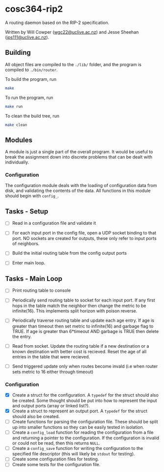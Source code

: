 # cosc364-rip2

A routing daemon based on the RIP-2 specification.

Written by Will Cowper (<wgc22@uclive.ac.nz>) and Jesse Sheehan (<jps111@uclive.ac.nz>).

## Building

All object files are compiled to the `./lib/` folder, and the program is compiled to `./bin/router`.

To build the program, run

```bash
make
```

To run the program, run

```bash
make run
```

To clean the build tree, run

```bash
make clean
```

## Modules

A module is just a single part of the overall program. It would be useful to break the assignment down into discrete problems that can be dealt with individually.

### Configuration

The configuration module deals with the loading of configuration data from disk, and validating the contents of the data. All functions in this module should begin with `config_`.

## Tasks - Setup

- [ ] Read in a configuration file and validate it
- [ ] For each input port in the config file, open a UDP socket binding to that port. NO sockets are created for outputs, these only refer to input ports of neighbors.

- [ ] Build the initial routing table from the config output ports

- [ ] Enter main loop.

## Tasks - Main Loop

- [ ] Print routing table to console

- [ ] Periodically send routing table to socket for each input port. If any first hops in the table match the neighbor then change the metric to be infinite(16). This implements split horizon with poison reverse.

- [ ] Periodically traverse routing table and update each age entry. If age is greater than timeout then set metric to infinite(16) and garbage flag to TRUE. If age is greater than 6*timeout AND garbage is TRUE then delete the entry.

- [ ] Read from socket. Update the routing table if a new destination or a known destination with better cost is recieved. Reset the age of all entries in the table that were recieved.

- [ ] Send triggered update only when routes become invald (i.e when router sets metric to 16 either through timeout)

### Configuration

- [x] Create a struct for the configuration. A `typedef` for the struct should also be created. Some thought should be put into how to represent the input and output ports (array or linked list?).
- [x] Create a struct to represent an output port. A `typedef` for the struct should also be created.
- [ ] Create functions for parsing the configuration file. These should be split up into smaller functions so they can be easily tested in isolation.
- [ ] Create a `config_load` function for reading the configuration from a file and returning a pointer to the configuration. If the configuration is invalid or could not be read, then this returns `NULL`.
- [ ] Create a `config_save` function for writing the configuration to the specified file descriptor (this will likely be `stdout` for testing).
- [ ] Create some configuration files for testing.
- [ ] Create some tests for the configuration file.
